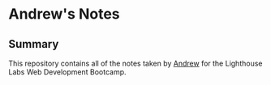 # Andrew's Notes

## Summary 

This repository contains all of the notes taken by [Andrew](https://github.com/amarkham1) for the Lighthouse Labs Web Development Bootcamp.
